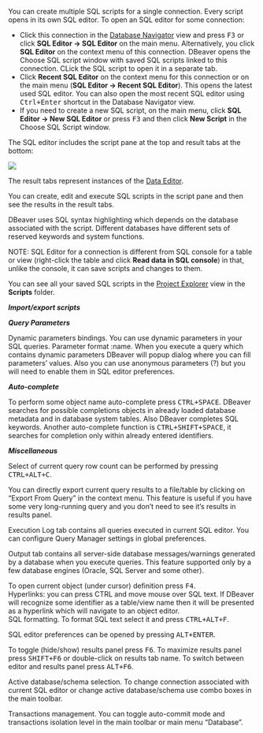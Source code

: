 You can create multiple SQL scripts for a single connection. Every script opens in its own SQL editor. 
To open an SQL editor for some connection:
* Click this connection in the [Database Navigator](https://github.com/serge-rider/dbeaver/wiki/Database-Navigator) view and press <kbd>F3</kbd> or click **SQL Editor -> SQL Editor** on the main menu. Alternatively, you click **SQL Editor** on the context menu of this connection. DBeaver opens the Choose SQL script window with saved SQL scripts linked to this connection. CLick the SQL script to open it in a separate tab.
* Click **Recent SQL Editor** on the context menu for this connection or on the main menu (**SQL Editor -> Recent SQL Editor**). This opens the latest used SQL editor. You can also open the most recent SQL editor using <kbd>Ctrl+Enter</kbd> shortcut in the Database Navigator view.
* If you need to create a new SQL script, on the main menu, click **SQL Editor -> New SQL Editor** or press <kbd>F3</kbd> and then click **New Script** in the Choose SQL Script window. 

The SQL editor includes the script pane at the top and result tabs at the bottom:

<img src="https://www.dropbox.com/s/3ayxw9jpyr0cmqk/SQL%20Editor.png?raw=1"/>

The result tabs represent instances of the [Data Editor](https://github.com/serge-rider/dbeaver/wiki/Data-Editor).

You can create, edit and execute SQL scripts in the script pane and then see the results in the result tabs. 
 
DBeaver uses SQL syntax highlighting which depends on the database associated with the script. Different databases have different sets of reserved keywords and system functions.

NOTE: SQL Editor for a connection is different from SQL console for a table or view (right-click the table and click **Read data in SQL console**) in that, unlike the console, it can save scripts and changes to them.

You can see all your saved SQL scripts in the [Project Explorer](https://github.com/serge-rider/dbeaver/wiki/Project-Explorer) view in the **Scripts** folder.

***Import/export scripts***


***Query Parameters***

Dynamic parameters bindings. You can use dynamic parameters in your SQL queries. Parameter format :name. When you execute a query which contains dynamic parameters DBeaver will popup dialog where you can fill parameters’ values. Also you can use anonymous parameters (?) but you will need to enable them in SQL editor preferences.  

***Auto-complete***

To perform some object name auto-complete press <kbd>CTRL+SPACE</kbd>. DBeaver searches for possible completions objects in already loaded database metadata and in database system tables. Also DBeaver completes SQL keywords. Another auto-complete function is <kbd>CTRL+SHIFT+SPACE</kbd>, it searches for completion only within already entered identifiers.  

***Miscellaneous***

Select of current query row count can be performed by pressing <kbd>CTRL+ALT+C</kbd>.  

You can directly export current query results to a file/table by clicking on “Export From Query” in the context menu. This feature is useful if you have some very long-running query and you don’t need to see it’s results in results panel.  

Execution Log tab contains all queries executed in current SQL editor. You can configure Query Manager settings in global preferences.

Output tab contains all server-side database messages/warnings generated by a database when you execute queries. This feature supported only by a few database engines (Oracle, SQL Server and some other). 

To open current object (under cursor) definition press <kbd>F4</kbd>.  
Hyperlinks: you can press CTRL and move mouse over SQL text. If DBeaver will recognize some identifier as a table/view name then it will be presented as a hyperlink which will navigate to an object editor.  
SQL formatting. To format SQL text select it and press <kbd>CTRL+ALT+F</kbd>.

SQL editor preferences can be opened by pressing <kbd>ALT+ENTER</kbd>.

To toggle (hide/show) results panel press <kbd>F6</kbd>.
To maximize results panel press <kbd>SHIFT+F6</kbd> or double-click on results tab name.
To switch between editor and results panel press <kbd>ALT+F6</kbd>.

Active database/schema selection. To change connection associated with current SQL editor or change active database/schema use combo boxes in the main toolbar.

Transactions management. You can toggle auto-commit mode and transactions isolation level in the main toolbar or main menu “Database”. 
